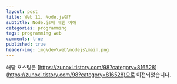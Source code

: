 ```yaml
---
layout: post
title: Web 11. Node.js란?
subtitle: Node.js에 대한 이해
categories: programming
tags: programming web
comments: true
published: true
header-img: img\dev\web\nodejs\main.png
---
```


해당 포스팅은 [https://zunoxi.tistory.com/98?category=816528](https://zunoxi.tistory.com/98?category=816528)으로 이전되었습니다.

<!--

## 개요
> node.js에 대한 이해
  
- 목차
	- [`Node.js란`](#1-nodejs란)
	- [`Node의 동작 원리`](#2-node의-동작-원리)
	- [`Why Node.js?`](#3-why-nodejs)
    - [`Node.js의 사용성`](#4-nodejs의-사용성)
  
## Node.js
---
Node.js와 연관된 React, Vue, Angular가 핫해지면서 이에 대한 정리가 필요함을 느낀다. 이번 포스팅에서는 Node.js가 무엇인지 그리고 어떤기능을하는지에 대해 알아보려한다.

<br>

**참고했던 블로그 포스트**

-   [https://han41858.tistory.com/41](https://han41858.tistory.com/41)

<br>

---

### **1. Node.js란**

<br>

Node.js는 서버사이드 자바스크립트이다.Node.js 자체는 웹서버가 아니다. 자바스크립트 런타임으로 웹서버를 만들 수 있는 하나의 방법이다.

> 특징

-   빠른속도 : 구글의 자바스크립트 엔진인 V8 기반으로 구성된 소프트웨어 시스템  
      
    
-   비동기 I/O 처리 : 이벤트 기반으로 개발, Non-Blocking I/O 를 지원 - > 비동기식 프로그래밍 가능  
      
    
-   단일 쓰레드와 뛰어난 확장성 : Node.js는 쓰레드를 한개만 사용하고 아파치와 같은 웹서버보다 훨씬 많은 요청을 처리 가능

<br>

---
### **2. Node의 동작 원리**

<br>

기존에는 클라이언트가 서버로의 요청에 대해 각각 새로운 쓰레드를 생성하고 그에 따라 메모리를 할당하여 사용자의 요청을 처리했던 반면, 노드에서는 `각 연결이 하나의 이벤트`로서 노드 엔진에서 처리된다.

노드는 일반적으로 `어떤 일을 끝마치고 나면 Callback이 실행`된다. 오직 한번에 한개의 Callback만 실행되며, 그 Callback수행이 종료되기 전까지는 다른 Callback은 계속 그 라인에 기다려야한다. **작업은 병렬로 실행되지만 종료되는것은 한개씩 종료된다.** 이는 "`여러사람에게 동시에 일을 주고 한번에 한명에게서만 결과 보고를 받는 개념`"과 비슷하다.

그러므로 어느 콜백이 먼저 실행될지는 보장할 수 없다. 단, **JavaScript single-threaded** 특성때문에 같은 데이터 스트럭쳐에 동시에 접근하는 우려를 할 필요는 없다.

<br>

---

### **3. Why Node.js?**

<br>

이렇게 보면 Spring으로 백엔드를 구성하는 관점과 비교해서 생각해 볼 수 있을 것 같다. 어짜피 React나 Vue는 자바스크립트를 사용한 UI(프론트엔드)용 프레임워크라는점을 생각했을때, Spring과 Node.js는 `Java를 사용하느냐 혹은 Javascript를 사용하느냐`에서 그 차이가 클 것 같다. 그 외의 Node.js를 이용해서 백엔드를 설계하는것의 이점은 아래와 같다.


- **`효율이 높음`** : 웹어플리케이션에서는 주요 응답시간 비용 = 모든 데이터 쿼리 수행에 걸리는 시간의 합. 즉, 노드를 사용하면 모든 쿼리를 한번에 실행 가능 => 가장 느린 쿼리를 실행하는 소모시간이 감소됨  
- **`Javascript를 사용`** : 사실 이부분이 가장 큰 장점인 것 같다. 백엔드단과 프론트엔드단에서 코드를 공유할 수 있다는 점(같은 조직내의 공통된 언어를 사용함으로써 공유의 용이성을 높일 수 있음), 또한, javascript 숙련자가 `풀스택으로 개발이 가능`하다는 효율성이 있음  
- **`빠른 처리 속도`** : V8은 인터프리터 언어중 가장 빠른속도를 자랑함. 더불어 노드의 I/O가 정말 가볍기 때문에 시스템의 최대한 빠른 I/O 성능을 이끌어낼 수 있다.

<br>

---

### **4. Node.js의 사용성**

<br>

> Node.js를 쓰기 적합한 곳

- 낮은 응답시간과 높은 동시성이 중요한 곳
- 데이터의 실시간 처리가 필요한 애플리케이션(알림, 실시간 대화 등)
- 사용자의 입력과 출력이 잦은 애플리케이션
- 단일 페이지 기반의 애플리케이션

<br>


> Node.js를 쓰기 적합하지 않은 곳

- 데이터 분석, 데이터 엔지니어링 등 데이터 사이언스분야 같이 복잡한 데이터를 다뤄야 하는 곳에는 적합하지 않음 (하드코어한 처리 목적으로는 적합하지 않음)
- 엔터프라이즈 환경, 덩치가 큰 프로젝트(사용가능한 라이브러리와 자원들을 고려, Spring 대비 안정성이 떨어짐)

<br>

**Node.js를 사용하는 대표적인 회사** : Walmart, ebay, paypal, Linkedin, Cloude9IDE

-->

